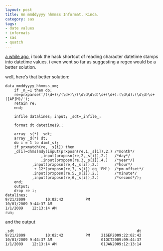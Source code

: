 ```yaml
---
layout: post
title: An mmddyyyy hhmmss Informat. Kinda.
category: sas
tags:
- date values
- informats
- sas
- quatch
---
```


[a while ago](http://quatch.koopmann.us/post/2918942598/reading-non-standard-datetime-values), i took the hack shortcut of reading character datetime stamps into datetime values. i even went so far as suggesting a regex would be a better solution.

<!--more-->

well, here’s that better solution:

```
data mmddyyyy_hhmmss_xm;
    if _n_=1 then do;
    re=prxparse('/(\d+)\/(\d+)\/(\d\d\d\d)\s+(\d+):(\d\d):(\d\d)\s+([AP]M)/');
    retain re;
    end;

    infile datalines; input; _sdt=_infile_;

    format dt datetime19.;

    array _s(*) _sdt;
    array _d(*) dt;
    do i = 1 to dim(_s);
    if prxmatch(re, _s[i]) then
    _d[i]=dhms(mdy(input(prxposn(re,1,_s[i]),2.) /*month*/
                ,input(prxposn(re,2,_s[i]),2.)   /*day*/
                ,input(prxposn(re,3,_s[i]),4.)   /*year*/)
            ,input(prxposn(re,4,_s[i]),2.)       /*hour*/
             + 12*(prxposn(re,7,_s[i]) eq 'PM')  /*pm offset*/
            ,input(prxposn(re,5,_s[i]),2.)       /*minute*/
            ,input(prxposn(re,6,_s[i]),2.)       /*second*/);
    end;
    output;
    drop re i;
datalines;
9/21/2009         10:02:42          PM
10/01/2009 9:44:37 AM
1/1/2009    12:13:14 AM
run;
```

and the output

```
_sdt                                                       dt
9/21/2009         10:02:42          PM     21SEP2009:22:02:42
10/01/2009 9:44:37 AM                      01OCT2009:09:44:37
1/1/2009    12:13:14 AM                    01JAN2009:12:13:14
```

